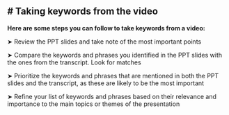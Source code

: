 ## # Taking keywords from the video


**Here are some steps you can follow to take keywords from a video:**

➤  Review the PPT slides and take note of the most important points
    
➤  Compare the keywords and phrases you identified in the PPT slides with the ones from the transcript. Look for matches
    
➤  Prioritize the keywords and phrases that are mentioned in both the PPT slides and the transcript, as these are likely to be the most important
    
➤  Refine your list of keywords and phrases based on their relevance and importance to the main topics or themes of the presentation
